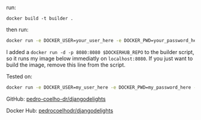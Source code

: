 run:

```docker build -t builder .```

then run:
```bash 
docker run -e DOCKER_USER=your_user_here -e DOCKER_PWD=your_password_here -v /var/run/docker.sock:/var/run/docker.sock builder <github_username/github_repository> <docker_username/docker_hub_repository>
```

I added a `docker run -d -p 8080:8080 $DOCKERHUB_REPO` to the builder script, so it runs my image below immediatly on `localhost:8080`. If you just want to build the image, remove this line from the script.

Tested on:
```bash
docker run -e DOCKER_USER=my_user_here -e DOCKER_PWD=my_password_here -v /var/run/docker.sock:/var/run/docker.sock builder pedro-coelho-dr/djangodelights pedrocoelhodr/djangodelights
```


GitHub:
[pedro-coelho-dr/djangodelights](https://github.com/pedro-coelho-dr/djangodelights)

Docker Hub:
[pedrocoelhodr/djangodelights](https://hub.docker.com/r/pedrocoelhodr/djangodelights)
